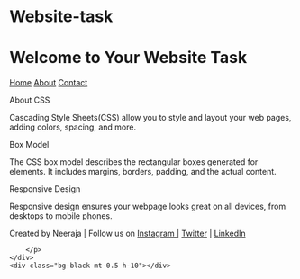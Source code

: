 # Website-task
<!DOCTYPE html>
<html lang="en">
<head>
    <meta charset="UTF-8">
    <meta name="viewport" content="width=device-width, initial-scale=1.0">
    <title>Welcome to Your Website</title>
    <script src="https://cdn.tailwindcss.com"></script>
</head>
<body class=" bg-gray-100">
    <div class="bg-black mt-1 h-8"></div>
    <div class="bg-green-600 text-xl text-center mt-0.5 h-36">
        <h1 class="p-8 font-bold text-3xl text-white ">Welcome to Your Website Task</h1>
        <a href="#" class="mx-4 text-white font-medium ">Home</a>
        <a href="#" class="mx-4 text-white font-medium">About</a>
        <a href="#" class="mx-4 text-white font-medium">Contact</a>
    </div>
    <div class="grid grid-cols-3 gap-6 mt-12 mx-12 h-full rounded-lg ">
        <div class="bg-white w-full h-40 rounded-lg shadow-lg">
        <p class="font-semibold text-green-600 text-xl p-3 mt-3 mx-2">
        About CSS</p>
        <p class="font-small mt-1 h-32 mx-5 mr-6  "> 
         Cascading Style Sheets(CSS) allow you to style and layout your web pages, adding colors, spacing, and more.
        </p>
        </div>
        <div class= "w-full h-32 rounded-lg ">
            <p class="font-semibold text-green-600 text-xl p-1 mt-2 mx-2">
            </p>
            <p class="font-small mt-1 w-full h-32 mx-3"></p>
            </div>
            <div class="bg-white w-full h-40 rounded-lg shadow-lg">
                <p class="font-semibold text-green-600 text-xl p-3 mt-2 mx-2">
                    Box Model
                </p>
                <p class="font-small mt-1 mx-5"> 
                The CSS box model describes the rectangular boxes generated for elements. It includes margins, borders, padding, and the actual content.
                </p>
                </div>
                <div class="bg-white w-full h-40 mt-4 rounded-lg shadow-lg">
                    <p class="font-semibold text-green-600 text-xl p-3 mt-2 mx-2">
                        Responsive Design 
                    </p>
                    <p class="font-small mt-1 mx-5"> 
                    Responsive design ensures your webpage looks great on all devices, from desktops to mobile phones.
                    </p>
                    </div>
    </div>
    <div class="bg-zinc-800 text-center h-16 mt-16">
        <p class="font-small p-4 text-white mx-4"> Created by Neeraja |
            Follow us on  
            <a href="# " class=" text-green-600 mx-4"> Instagram  </a>
            |
            <a href="#" class="text-green-600 mx-4"> Twitter</a>
            |
            <a href="#" class="text-green-600 mx-4"> LinkedIn</a>

        </p>
    </div>
    <div class="bg-black mt-0.5 h-10"></div>
    
    

</body>
